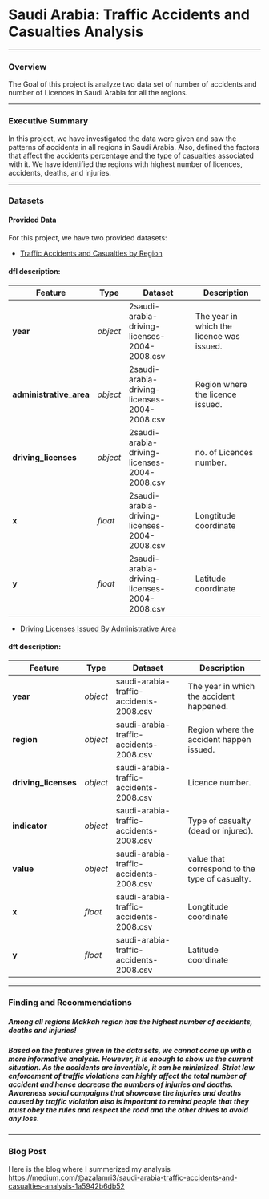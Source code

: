 # Saudi Arabia: Traffic Accidents and Casualties Analysis

---

### Overview

The Goal of this project is analyze two data set of number of accidents and number of Licences in Saudi Arabia for all the regions.

---

### Executive Summary

In this project, we have investigated the data were given and saw the patterns of accidents in all regions in Saudi Arabia. Also, defined the factors that affect the accidents percentage and the type of casualties associated with it. We have identified the regions with highest number of licences, accidents, deaths, and injuries.

---
### Datasets

#### Provided Data

For this project, we have two provided datasets:

- [Traffic Accidents and Casualties by Region](./data/saudi-arabia-traffic-accidents-and-casualties-injured-dead-2008.csv)

#### dfl description:
|Feature|Type|Dataset|Description|
|---|---|---|---|
|**year**|*object*|2saudi-arabia-driving-licenses-2004-2008.csv|The year in which the licence was issued.| 
|**administrative_area**|*object*|2saudi-arabia-driving-licenses-2004-2008.csv|Region where the licence issued.|
|**driving_licenses**|*object*|2saudi-arabia-driving-licenses-2004-2008.csv|no. of Licences number.|
|**x**|*float*|2saudi-arabia-driving-licenses-2004-2008.csv|Longtitude coordinate|
|**y**|*float*|2saudi-arabia-driving-licenses-2004-2008.csv|Latitude coordinate|


- [Driving Licenses Issued By Administrative Area](./data/saudi-arabia-driving-licenses-issued-in-the-kingdom-2004-2008.csv)

#### dft description:
|Feature|Type|Dataset|Description|
|---|---|---|---|
|**year**|*object*|saudi-arabia-traffic-accidents-2008.csv|The year in which the accident happened.| 
|**region**|*object*|saudi-arabia-traffic-accidents-2008.csv|Region where the accident happen issued.|
|**driving_licenses**|*object*|saudi-arabia-traffic-accidents-2008.csv|Licence number.|
|**indicator**|*object*|saudi-arabia-traffic-accidents-2008.csv| Type of casualty (dead or injured).|
|**value**|*object*|saudi-arabia-traffic-accidents-2008.csv| value that correspond to the type of casualty.|
|**x**|*float*|saudi-arabia-traffic-accidents-2008.csv|Longtitude coordinate|
|**y**|*float*|saudi-arabia-traffic-accidents-2008.csv|Latitude coordinate|

---

### Finding and Recommendations 

##### Among all regions Makkah region has the highest number of accidents, deaths and injuries! 

##### Based on the features given in the data sets, we cannot come up with a more informative analysis. However, it is enough to show us the current situation. As the accidents are inventible, it can be minimized. Strict law enforcement of traffic violations can highly affect the total number of accident and hence decrease the numbers of injuries and deaths. Awareness social campaigns that showcase the injuries and deaths caused by traffic violation also is important to remind people that they must obey the rules and respect the road and the other drives to avoid any loss.
---
### Blog Post
Here is the blog where I summerized my analysis https://medium.com/@azalamri3/saudi-arabia-traffic-accidents-and-casualties-analysis-1a5942b6db52
